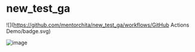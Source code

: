 # new_test_ga
![](https://github.com/mentorchita/new_test_ga/workflows/GitHub Actions Demo/badge.svg)

![image](https://github.com/mentorchita/new_test_ga/assets/89519994/2272c2aa-da31-48f1-a045-96ae7a6c7074)
